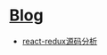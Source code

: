 # [Blog](https://github.com/luke93h/git-blog/issues)
* [react-redux源码分析](https://github.com/luke93h/git-blog/blob/master/react-redux.md)